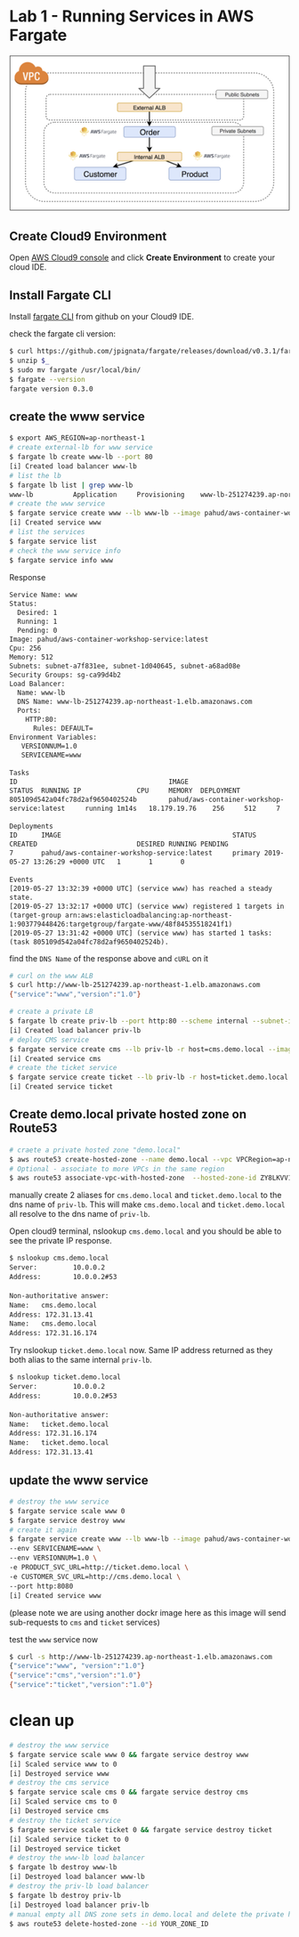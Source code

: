 # Lab 1 - Running Services in AWS Fargate

![](../images/lab1-all-in-fargate.png)



## Create Cloud9 Environment

Open [AWS Cloud9 console](https://ap-northeast-1.console.aws.amazon.com/cloud9) and click **Create Environment** to create your cloud IDE.

## Install Fargate CLI

Install [fargate CLI](https://github.com/jpignata/fargate) from github on your Cloud9 IDE.

check the fargate cli version:

```bash
$ curl https://github.com/jpignata/fargate/releases/download/v0.3.1/fargate-0.3.1-linux-amd64.zip -Lo fargate.zip
$ unzip $_
$ sudo mv fargate /usr/local/bin/
$ fargate --version
fargate version 0.3.0
```
## create the www service

```bash
$ export AWS_REGION=ap-northeast-1
# create external-lb for www service
$ fargate lb create www-lb --port 80
[i] Created load balancer www-lb
# list the lb
$ fargate lb list | grep www-lb
www-lb          Application     Provisioning    www-lb-251274239.ap-northeast-1.elb.amazonaws.com               HTTP:80
# create the www service
$ fargate service create www --lb www-lb --image pahud/aws-container-workshop-service:latest --env SERVICENAME=www --env VERSIONNUM=1.0 --port http:8080
[i] Created service www
# list the services
$ fargate service list
# check the www service info
$ fargate service info www
```
Response
```
Service Name: www
Status: 
  Desired: 1
  Running: 1
  Pending: 0
Image: pahud/aws-container-workshop-service:latest
Cpu: 256
Memory: 512
Subnets: subnet-a7f831ee, subnet-1d040645, subnet-a68ad08e
Security Groups: sg-ca99d4b2
Load Balancer: 
  Name: www-lb
  DNS Name: www-lb-251274239.ap-northeast-1.elb.amazonaws.com
  Ports: 
    HTTP:80: 
      Rules: DEFAULT=
Environment Variables: 
   VERSIONNUM=1.0
   SERVICENAME=www

Tasks
ID                                      IMAGE                                           STATUS  RUNNING IP              CPU     MEMORY  DEPLOYMENT
805109d542a04fc78d2af9650402524b        pahud/aws-container-workshop-service:latest     running 1m14s   18.179.19.76    256     512     7

Deployments
ID      IMAGE                                           STATUS  CREATED                         DESIRED RUNNING PENDING
7       pahud/aws-container-workshop-service:latest     primary 2019-05-27 13:26:29 +0000 UTC   1       1       0

Events
[2019-05-27 13:32:39 +0000 UTC] (service www) has reached a steady state.
[2019-05-27 13:32:17 +0000 UTC] (service www) registered 1 targets in (target-group arn:aws:elasticloadbalancing:ap-northeast-1:903779448426:targetgroup/fargate-www/48f84535518241f1)
[2019-05-27 13:31:42 +0000 UTC] (service www) has started 1 tasks: (task 805109d542a04fc78d2af9650402524b).
```
find the `DNS Name` of the response above and `cURL` on it

```bash
# curl on the www ALB
$ curl http://www-lb-251274239.ap-northeast-1.elb.amazonaws.com
{"service":"www","version":"1.0"}
```

```bash
# create a private LB
$ fargate lb create priv-lb --port http:80 --scheme internal --subnet-id subnet-a7f831ee,subnet-1d040645,subnet-a68ad08e                        
[i] Created load balancer priv-lb
# deploy CMS service
$ fargate service create cms --lb priv-lb -r host=cms.demo.local --image pahud/aws-container-workshop-service:latest --env SERVICENAME=cms --env VERSIONNUM=1.0 --port http:8080     
[i] Created service cms
# create the ticket service
$ fargate service create ticket --lb priv-lb -r host=ticket.demo.local --image pahud/aws-container-workshop-service:latest --env SERVICENAME=ticket --env VERSIONNUM=1.0 --port http:8080
[i] Created service ticket
```

## Create demo.local private hosted zone on Route53

```bash
# craete a private hosted zone "demo.local"
$ aws route53 create-hosted-zone --name demo.local --vpc VPCRegion=ap-northeast-1,VPCId=vpc-497a492d --caller-reference ="$(date)" --hosted-zone-config PrivateZone=true
# Optional - associate to more VPCs in the same region
$ aws route53 associate-vpc-with-hosted-zone  --hosted-zone-id ZY8LKVV17EQE6 --vpc VPCRegion=ap-northeast-1,VPCId=vpc-0e7f406aacc036c4a
```

manually create 2 aliases for `cms.demo.local` and `ticket.demo.local` to the dns name of `priv-lb`. This will make `cms.demo.local` and 
`ticket.demo.local` all resolve to the dns name of `priv-lb`.

Open cloud9 terminal, nslookup `cms.demo.local` and you should be able to see the private IP response.

```bash
$ nslookup cms.demo.local
Server:         10.0.0.2
Address:        10.0.0.2#53

Non-authoritative answer:
Name:   cms.demo.local
Address: 172.31.13.41
Name:   cms.demo.local
Address: 172.31.16.174
```
Try nslookup `ticket.demo.local` now. Same IP address returned as they both alias to the same internal `priv-lb`.
```bash
$ nslookup ticket.demo.local
Server:         10.0.0.2
Address:        10.0.0.2#53

Non-authoritative answer:
Name:   ticket.demo.local
Address: 172.31.16.174
Name:   ticket.demo.local
Address: 172.31.13.41
```



## update the www service

```bash
# destroy the www service
$ fargate service scale www 0
$ fargate service destroy www
# create it again
$ fargate service create www --lb www-lb --image pahud/aws-container-workshop-service:order-latest \
--env SERVICENAME=www \
--env VERSIONNUM=1.0 \
-e PRODUCT_SVC_URL=http://ticket.demo.local \
-e CUSTOMER_SVC_URL=http://cms.demo.local \
--port http:8080
[i] Created service www
```
(please note we are using another dockr image here as this image will send sub-requests to `cms` and `ticket` services)

test the `www` service now

```bash
$ curl -s http://www-lb-251274239.ap-northeast-1.elb.amazonaws.com
{"service":"www", "version":"1.0"}
{"service":"cms","version":"1.0"}
{"service":"ticket","version":"1.0"}
```

# clean up

```bash
# destroy the www service
$ fargate service scale www 0 && fargate service destroy www                                                                                  
[i] Scaled service www to 0
[i] Destroyed service www
# destroy the cms service
$ fargate service scale cms 0 && fargate service destroy cms                                                                                      
[i] Scaled service cms to 0
[i] Destroyed service cms
# destroy the ticket service
$ fargate service scale ticket 0 && fargate service destroy ticket                                                                                
[i] Scaled service ticket to 0
[i] Destroyed service ticket
# destroy the www-lb load balancer
$ fargate lb destroy www-lb
[i] Destroyed load balancer www-lb
# destroy the priv-lb load balancer
$ fargate lb destroy priv-lb
[i] Destroyed load balancer priv-lb
# manual empty all DNS zone sets in demo.local and delete the private hosted zone from Route53
$ aws route53 delete-hosted-zone --id YOUR_ZONE_ID 
```